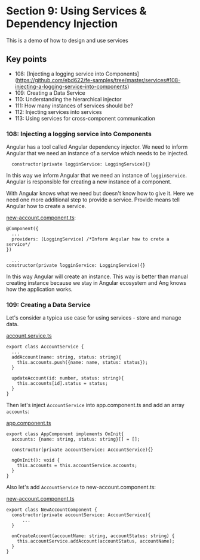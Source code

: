 # Section 9: Using Services & Dependency Injection

This is a demo of how to design and use services

## Key points

* 108: [Injecting a logging service into Components] (https://github.com/ebd622/fe-samples/tree/master/services#108-injecting-a-logging-service-into-components)
* 109: Creating a Data Service
* 110: Understanding the hierarchical injector
* 111: How many instances of services should be?
* 112: Injecting services into services
* 113: Using services for cross-component communication

### 108: Injecting a logging service into Components
Angular has a tool called Angular dependency injector. We need to inform Angular that we need an instance of a service which needs to be injected.
```
  constructor(private logginService: LoggingService){}
```
In this way we inform Angular that we need an instance of `logginService`. Angular is responsible for creating a new instance of a component. 

With Angular knows what we need but doesn't know how to give it. Here we need one more additional step to provide a service. Provide means tell Angular how to create a service.

[new-account.component.ts](https://github.com/ebd622/fe-samples/blob/master/services/src/app/new-account/new-account.component.ts):
```
@Component({
  ...
  providers: [LoggingService] /*Inform Angular how to crete a service*/
})

  ...
constructor(private logginService: LoggingService){}
```
In this way Angular will create an instance. This way is better than manual creating instance because we stay in Angular ecosystem and Ang knows how the application works.

### 109: Creating a Data Service

Let's consider a typica use case for using services - store and manage data.

[account.service.ts](https://github.com/ebd622/fe-samples/blob/master/services/src/app/account.service.ts)
```
export class AccountService {
  ...
  addAccount(name: string, status: string){
    this.accounts.push({name: name, status: status});
  }

  updateAccount(id: number, status: string){
    this.accounts[id].status = status;
  }
}
```
Then let's inject `AccountService` into app.component.ts and add an array `accounts`:

[app.component.ts](https://github.com/ebd622/fe-samples/blob/master/services/src/app/app.component.ts)
```
export class AppComponent implements OnInit{
  accounts: {name: string, status: string}[] = [];

  constructor(private accountService: AccountService){}

  ngOnInit(): void {
    this.accounts = this.accountService.accounts;
  }
}
```
Also let's add `AccountService` to new-account.component.ts:

[new-account.component.ts](https://github.com/ebd622/fe-samples/blob/master/services/src/app/new-account/new-account.component.ts)
```
export class NewAccountComponent {
  constructor(private accountService: AccountService){
      ...
  }

  onCreateAccount(accountName: string, accountStatus: string) {
    this.accountService.addAccount(accountStatus, accountName);
  }
}
```
